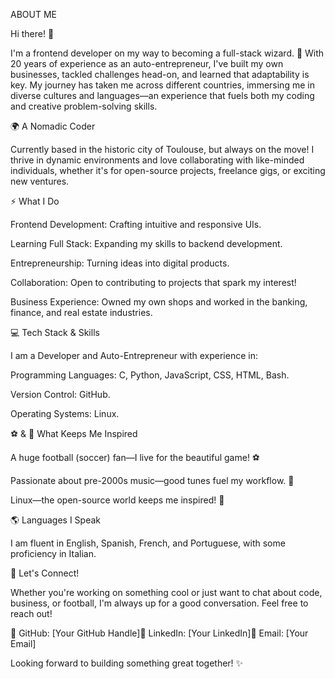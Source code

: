 ABOUT ME

Hi there! 👋

I'm a frontend developer on my way to becoming a full-stack wizard. 🚀 With 20 years of experience as an auto-entrepreneur, I've built my own businesses, tackled challenges head-on, and learned that adaptability is key. My journey has taken me across different countries, immersing me in diverse cultures and languages—an experience that fuels both my coding and creative problem-solving skills.

🌍 A Nomadic Coder

Currently based in the historic city of Toulouse, but always on the move! I thrive in dynamic environments and love collaborating with like-minded individuals, whether it's for open-source projects, freelance gigs, or exciting new ventures.

⚡ What I Do

Frontend Development: Crafting intuitive and responsive UIs.

Learning Full Stack: Expanding my skills to backend development.

Entrepreneurship: Turning ideas into digital products.

Collaboration: Open to contributing to projects that spark my interest!

Business Experience: Owned my own shops and worked in the banking, finance, and real estate industries.

💻 Tech Stack & Skills

I am a Developer and Auto-Entrepreneur with experience in:

Programming Languages: C, Python, JavaScript, CSS, HTML, Bash.

Version Control: GitHub.

Operating Systems: Linux.

⚽ & 🎵 What Keeps Me Inspired

A huge football (soccer) fan—I live for the beautiful game! ⚽

Passionate about pre-2000s music—good tunes fuel my workflow. 🎵

Linux—the open-source world keeps me inspired! 🐧

🌎 Languages I Speak

I am fluent in English, Spanish, French, and Portuguese, with some proficiency in Italian.

🚀 Let's Connect!

Whether you're working on something cool or just want to chat about code, business, or football, I'm always up for a good conversation. Feel free to reach out!

🔗 GitHub: [Your GitHub Handle]💼 LinkedIn: [Your LinkedIn]📧 Email: [Your Email]

Looking forward to building something great together! ✨

